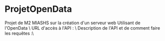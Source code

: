 # ProjetOpenData
Projet de M2 MIASHS sur la création d'un serveur web Utilisant de l'OpenData \\
URL d'accès à l'API : \\
Description de l'API et de comment faire les requêtes :\\
